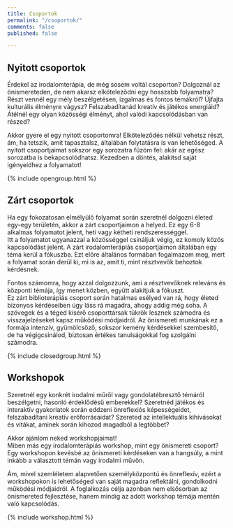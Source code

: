 ```yaml
---
title: Csoportok
permalink: "/csoportok/"
comments: false
published: false

---
```

## Nyitott csoportok

Érdekel az irodalomterápia, de még sosem voltál csoporton? Dolgoznál az önismereteden, de nem akarsz elköteleződni egy hosszabb folyamatra? Részt vennél egy mély beszélgetésen, izgalmas és fontos témákról? Újfajta kulturális élményre vágysz? Felszabadítanád kreatív és játékos energiáid? Átélnél egy olyan közösségi élményt, ahol valódi kapcsolódásban van részed?  
  
Akkor gyere el egy nyitott csoportomra! Elköteleződés nélkül vehetsz részt, ám, ha tetszik, amit tapasztalsz, általában folytatásra is van lehetőséged. A nyitott csoportjaimat sokszor egy sorozatra fűzöm fel: akár az egész sorozatba is bekapcsolódhatsz. Kezedben a döntés, alakítsd saját igényeidhez a folyamatot!

{% include opengroup.html %}

## Zárt csoportok

Ha egy fokozatosan elmélyülő folyamat során szeretnél dolgozni életed egy-egy területén, akkor a zárt csoportjaimon a helyed. Ez egy 6-8 alkalmas folyamatot jelent, heti vagy kétheti rendszerességgel.  
Itt a folyamatot ugyanazzal a közösséggel csináljuk végig, ez komoly közös kapcsolódást jelent. A zárt irodalomterápiás csoportjaimon általában egy téma kerül a fókuszba. Ezt előre általános formában fogalmazom meg, mert a folyamat során derül ki, mi is az, amit ti, mint résztvevők behoztok kérdésnek.

  
Fontos számomra, hogy azzal dolgozzunk, ami a résztvevőknek releváns és központi témája, így menet közben, együtt alakítjuk a fókuszt.  
Ez zárt biblioterápiás csoport során hatalmas esélyed van rá, hogy életed bizonyos kérdéseiben úgy láss rá magadra, ahogy addig még soha. A szövegek és a téged kísérő csoporttársak tükrök lesznek számodra és visszajelzéseket kapsz működési módjaidról. Az önismereti munkának ez a formája intenzív, gyümölcsöző, sokszor kemény kérdésekkel szembesítő, de ha végigcsinálod, biztosan értékes tanulságokkal fog szolgálni számodra.

{% include closedgroup.html %}

## Workshopok

Szeretnél egy konkrét irodalmi műről vagy gondolatébresztő témáról beszélgetni, hasonló érdeklődésű emberekkel? Szeretnéd játékos és interaktív gyakorlatok során eddzeni önreflexiós képességeidet, felszabadítani kreatív erőforrásaidat? Szereted az intellektuális kihívásokat és vitákat, aminek során kihozod magadból a legtöbbet?  
  
Akkor ajánlom neked workshopjaimat!  
Miben más egy irodalomterápiás workshop, mint egy önismereti csoport? Egy workshopon kevésbé az önismereti kérdéseken van a hangsúly, a mint inkább a választott témán vagy irodalmi művön.

Ám, mivel szemléletem alapvetően személyközpontú és önreflexív, ezért a workshopokon is lehetőséged van saját magadra reflektálni, gondolkodni működési módjaidról. A foglalkozás célja azonban nem elsősorban az önismereted fejlesztése, hanem mindig az adott workshop témája mentén való kapcsolódás.

{% include workshop.html %}